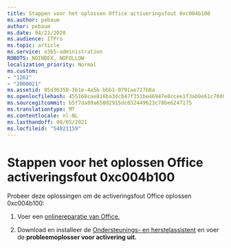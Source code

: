```yaml
---
title: Stappen voor het oplossen Office activeringsfout 0xc004b100
ms.author: pebaum
author: pebaum
ms.date: 04/21/2020
ms.audience: ITPro
ms.topic: article
ms.service: o365-administration
ROBOTS: NOINDEX, NOFOLLOW
localization_priority: Normal
ms.custom:
- "1262"
- "2000021"
ms.assetid: 05d36350-3b1e-4a5b-bbb1-0791ae727b8a
ms.openlocfilehash: 455168cae816ba3dcb47f351be46947e8ccee1f3ab9e61c70d82d49e5279ef85
ms.sourcegitcommit: b5f7da89a650d2915dc652449623c78be6247175
ms.translationtype: MT
ms.contentlocale: nl-NL
ms.lasthandoff: 08/05/2021
ms.locfileid: "54021159"
---
```

# <a name="steps-to-resolve-office-activation-error-0xc004b100"></a>Stappen voor het oplossen Office activeringsfout 0xc004b100

Probeer deze oplossingen om de activeringsfout Office oplossen 0xc004b100:
  
1. Voer een [onlinereparatie van Office.](https://support.office.com/article/7821d4b6-7c1d-4205-aa0e-a6b40c5bb88b)

2. Download en installeer de [Ondersteunings- en herstelassistent](https://aka.ms/SARA-OfficeActivation-Alchemy) en voer de **probleemoplosser voor activering uit.**
